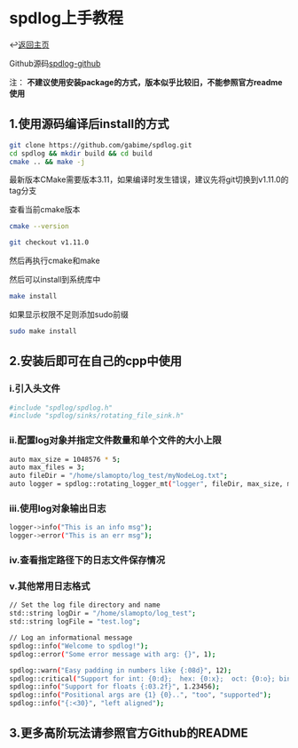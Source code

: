 # spdlog上手教程

↩️[返回主页]

Github源码[spdlog-github]

注： __不建议使用安装package的方式，版本似乎比较旧，不能参照官方readme使用__

## 1.使用源码编译后install的方式

```sh
git clone https://github.com/gabime/spdlog.git
cd spdlog && mkdir build && cd build
cmake .. && make -j
```

最新版本CMake需要版本3.11，如果编译时发生错误，建议先将git切换到v1.11.0的tag分支

查看当前cmake版本

```sh
cmake --version
```

```sh
git checkout v1.11.0
```

然后再执行cmake和make

然后可以install到系统库中

```sh
make install
```

如果显示权限不足则添加sudo前缀

```sh
sudo make install
```

## 2.安装后即可在自己的cpp中使用

### i.引入头文件

```sh
#include "spdlog/spdlog.h"
#include "spdlog/sinks/rotating_file_sink.h"
```

### ii.配置log对象并指定文件数量和单个文件的大小上限

```sh
auto max_size = 1048576 * 5;
auto max_files = 3;
auto fileDir = "/home/slamopto/log_test/myNodeLog.txt";
auto logger = spdlog::rotating_logger_mt("logger", fileDir, max_size, max_files);
```

### iii.使用log对象输出日志

```sh
logger->info("This is an info msg");
logger->error("This is an err msg");
```

### iv.查看指定路径下的日志文件保存情况

### v.其他常用日志格式

```sh
// Set the log file directory and name
std::string logDir = "/home/slamopto/log_test";
std::string logFile = "test.log";

// Log an informational message
spdlog::info("Welcome to spdlog!");
spdlog::error("Some error message with arg: {}", 1);

spdlog::warn("Easy padding in numbers like {:08d}", 12);
spdlog::critical("Support for int: {0:d};  hex: {0:x};  oct: {0:o}; bin: {0:b}", 42);
spdlog::info("Support for floats {:03.2f}", 1.23456);
spdlog::info("Positional args are {1} {0}..", "too", "supported");
spdlog::info("{:<30}", "left aligned");
```

## 3.更多高阶玩法请参照官方Github的README

[返回主页]:../README.md
[spdlog-github]: https://github.com/gabime/spdlog